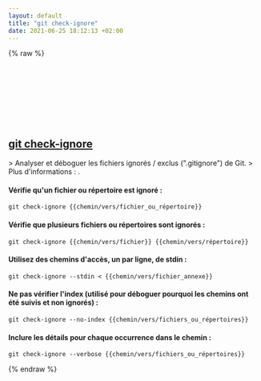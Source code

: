 ```yaml
---
layout: default
title: "git check-ignore"
date: 2021-06-25 18:12:13 +02:00
---
```

{% raw %}
<h2 id="git-check-ignore">
  <a href="/fr/common/git-check-ignore.html">git check-ignore</a> <a href="#git-check-ignore"><svg class="icon">
    <use href="/assets/images/unicode_sprite.svg#link" />
  </svg></a>
</h2>
> Analyser et déboguer les fichiers ignorés / exclus (".gitignore") de Git.
> Plus d'informations : <https://git-scm.com/docs/git-check-ignore>.

#### Vérifie qu'un fichier ou répertoire est ignoré :
```shell
git check-ignore {{chemin/vers/fichier_ou_répertoire}}
```
#### Vérifie que plusieurs fichiers ou répertoires sont ignorés :
```shell
git check-ignore {{chemin/vers/fichier}} {{chemin/vers/répertoire}}
```
#### Utilisez des chemins d'accès, un par ligne, de stdin :
```shell
git check-ignore --stdin < {{chemin/vers/fichier_annexe}}
```
#### Ne pas vérifier l'index (utilisé pour déboguer pourquoi les chemins ont été suivis et non ignorés) :
```shell
git check-ignore --no-index {{chemin/vers/fichiers_ou_répertoires}}
```
#### Inclure les détails pour chaque occurrence dans le chemin :
```shell
git check-ignore --verbose {{chemin/vers/fichiers_ou_répertoires}}
```
{% endraw %}